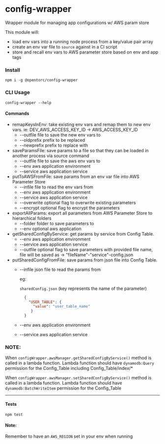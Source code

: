 # config-wrapper
Wrapper module for managing app configurations w/ AWS param store

This module will:
- load env vars into a running node process from a key/value pair array
- create an env var file to `source` against in a CI script
- store and recall env vars to AWS parameter store based on env and app tags

### Install
`npm i -g @opentorc/config-wrapper`

### CLI Usage
`config-wrapper --help` 
#### Commands
- remapKeysInEnv: take existing env vars and remap them to new env vars. ie: DEV_AWS_ACCESS_KEY_ID -> AWS_ACCESS_KEY_ID
    * --outfile file to save the new env vars to
    * --oldprefix prefix to be replaced
    * --newprefix prefix to replace with
- saveParamsFile: save params to a file so that they can be loaded in another process via source command
    * --outfile file to save the aws env vars to
    * --env aws application environment
    * --service aws application service
- putToAWSFromFile: save params from an env var file into AWS Parameter Store
    * --infile file to read the env vars from
    * --env aws application environment
    * --service aws application service
    * --overwrite optional flag to overwrite existing parameters
    * --encrypt optional flag to encrypt the parameters
- exportAllParams: export all parameters from AWS Parameter Store to hierarchical folders
    * --folder folder to save parameters to
    * --env optional aws application 
- getSharedConfigByService: get params by service from Config Table.
    * --env aws application environment
    * --service aws application service
    * --outfile optional flag to save parameters with provided file name, file will be saved as -> "fileName"-"service"-config.json 
- putSharedConfigFromFile: save params from json file into Config Table.
    * --infile json file to read the params from
      
      eg:

      `sharedConfig.json` (key represents the name of the parameter)
      ```json
        {
          "USER_TABLE": {
            "value": "user_table_name"
           }
        }
      ```
    * --env aws application environment
    * --service aws application service

### NOTE: 
When `configWrapper.awsManager.getSharedConfigByService()` method is called in a lambda function. Lambda function should have `dynamodb:Query` permission for the Config_Table including Config_Table/index/*

When `configWrapper.awsManager.setSharedConfigByService()` method is called in a lambda function. Lambda function should have `dynamodb:BatchWriteItem` permission for the Config_Table

---
#### Tests
`npm test` 

#### Note:
Remember to have an `AWS_REGION` set in your env when running